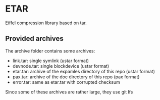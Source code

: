 # ETAR
Eiffel compression library based on tar.

## Provided archives
The archive folder contains some archives:
* link.tar: single symlink (ustar format)
* devnode.tar: single blockdevice (ustar format)
* etar.tar: archive of the expamles directory of this repo (ustar format)
* pax.tar: archive of the doc directory of this repo (pax format)
* error.tar: same as etar.tar with corrupted checksum

Since some of these archives are rather large, they use git lfs
